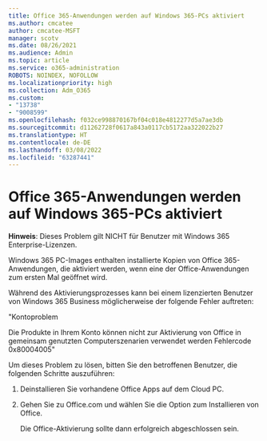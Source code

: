 ```yaml
---
title: Office 365-Anwendungen werden auf Windows 365-PCs aktiviert
ms.author: cmcatee
author: cmcatee-MSFT
manager: scotv
ms.date: 08/26/2021
ms.audience: Admin
ms.topic: article
ms.service: o365-administration
ROBOTS: NOINDEX, NOFOLLOW
ms.localizationpriority: high
ms.collection: Adm_O365
ms.custom:
- "13738"
- "9008599"
ms.openlocfilehash: f032ce998870167bf04c018e4812277d5a7ae3db
ms.sourcegitcommit: d11262728f0617a843a0117cb5172aa322022b27
ms.translationtype: HT
ms.contentlocale: de-DE
ms.lasthandoff: 03/08/2022
ms.locfileid: "63287441"
---
```

# <a name="activating-office-365-applications-on-windows-365-pcs"></a>Office 365-Anwendungen werden auf Windows 365-PCs aktiviert

**Hinweis**: Dieses Problem gilt NICHT für Benutzer mit Windows 365 Enterprise-Lizenzen.

Windows 365 PC-Images enthalten installierte Kopien von Office 365-Anwendungen, die aktiviert werden, wenn eine der Office-Anwendungen zum ersten Mal geöffnet wird.

Während des Aktivierungsprozesses kann bei einem lizenzierten Benutzer von Windows 365 Business möglicherweise der folgende Fehler auftreten:

"Kontoproblem

Die Produkte in Ihrem Konto können nicht zur Aktivierung von Office in gemeinsam genutzten Computerszenarien verwendet werden Fehlercode 0x80004005"

Um dieses Problem zu lösen, bitten Sie den betroffenen Benutzer, die folgenden Schritte auszuführen: 

1. Deinstallieren Sie vorhandene Office Apps auf dem Cloud PC.
1. Gehen Sie zu Office.com und wählen Sie die Option zum Installieren von Office.

    Die Office-Aktivierung sollte dann erfolgreich abgeschlossen sein.
